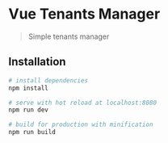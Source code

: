 # Vue Tenants Manager

> Simple tenants manager

## Installation

``` bash
# install dependencies
npm install

# serve with hot reload at localhost:8080
npm run dev

# build for production with minification
npm run build
```

